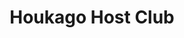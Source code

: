 --- 
title: "Houkago Host Club"
publishdate: "2019-5-11T16:48:46+02:00"
src: "https://365manga.net/manga/houkago-host-club"
image: "https://data.365manga.net/images/thumbnails/19373-houkago-host-club.jpg"
description: "Compilation of short stories: • Koisuru Himitsu (Loving Secret) Ever since kindergarten, Sumiko grew up never knowing love. At her school, they enforced strict discipline. Yet, tonight is the last 'Free Night.' Will Sumiko be taught 'first love' by heading for that place? • Houkago Host Club (After School Host Club) Contuation of the first story From Evil Flowers • Snow Black Christmas: It’s Christmas Eve and Fuuka is preparing…"
---